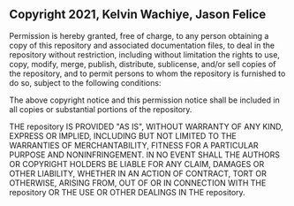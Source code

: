 ## Copyright 2021, Kelvin Wachiye, Jason Felice


Permission is hereby granted, free of charge, to any person obtaining a copy of this repository and associated documentation files, to deal in the repository without restriction, including without limitation the rights to use, copy, modify, merge, publish, distribute, sublicense, and/or sell copies of the repository, and to permit persons to whom the repository is furnished to do so, subject to the following conditions:

The above copyright notice and this permission notice shall be included in all copies or substantial portions of the repository.

THE repository IS PROVIDED "AS IS", WITHOUT WARRANTY OF ANY KIND, EXPRESS OR IMPLIED, INCLUDING BUT NOT LIMITED TO THE WARRANTIES OF MERCHANTABILITY, FITNESS FOR A PARTICULAR PURPOSE AND NONINFRINGEMENT. IN NO EVENT SHALL THE AUTHORS OR COPYRIGHT HOLDERS BE LIABLE FOR ANY CLAIM, DAMAGES OR OTHER LIABILITY, WHETHER IN AN ACTION OF CONTRACT, TORT OR OTHERWISE, ARISING FROM, OUT OF OR IN CONNECTION WITH THE repository OR THE USE OR OTHER DEALINGS IN THE repository.